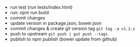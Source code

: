 - run test (run tests/index.html)
- run: npm run build
- commit changes
- update version in package.json, bower.json
- commit changes & create git version tag `git tag -a v1.2.x`
- push to upstream `git push | gut push --tags`
- publish to npm publish (bower update from github)